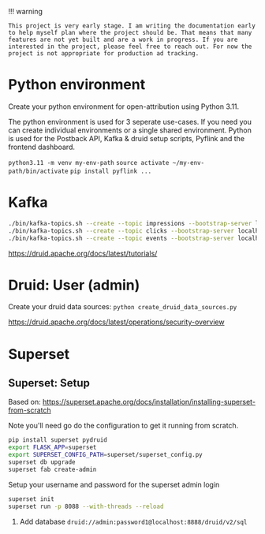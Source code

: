 
!!! warning

    This project is very early stage. I am writing the documentation early to help myself plan where the project should be. That means that many features are not yet built and are a work in progress. If you are interested in the project, please feel free to reach out. For now the project is not appropriate for production ad tracking.

# Python environment
Create your python environment for open-attribution using Python 3.11.

The python environment is used for 3 seperate use-cases. If you need you can create individual environments or a single shared environment. Python is used for the Postback API, Kafka & druid setup scripts, Pyflink and the frontend dashboard.

`python3.11 -m venv my-env-path`
`source activate ~/my-env-path/bin/activate`
`pip install pyflink ... `


# Kafka

```sh
./bin/kafka-topics.sh --create --topic impressions --bootstrap-server localhost:9092
./bin/kafka-topics.sh --create --topic clicks --bootstrap-server localhost:9092
./bin/kafka-topics.sh --create --topic events --bootstrap-server localhost:9092
```

https://druid.apache.org/docs/latest/tutorials/

# Druid: User (admin)

Create your druid data sources:
`python create_druid_data_sources.py` 

https://druid.apache.org/docs/latest/operations/security-overview

# Superset

## Superset: Setup
Based on: https://superset.apache.org/docs/installation/installing-superset-from-scratch

Note you'll need go do the configuration to get it running from scratch.

```sh
pip install superset pydruid
export FLASK_APP=superset
export SUPERSET_CONFIG_PATH=superset/superset_config.py
superset db upgrade
superset fab create-admin
```

Setup your username and password for the superset admin login

```sh
superset init
superset run -p 8088 --with-threads --reload
```

1. Add database `druid://admin:password1@localhost:8888/druid/v2/sql`
